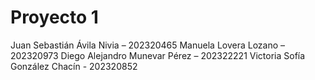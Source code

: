 # Proyecto 1
Juan Sebastián Ávila Nivia – 202320465
Manuela Lovera Lozano – 202320973
Diego Alejandro Munevar Pérez – 202322221
Victoria Sofía González Chacín - 202320852
